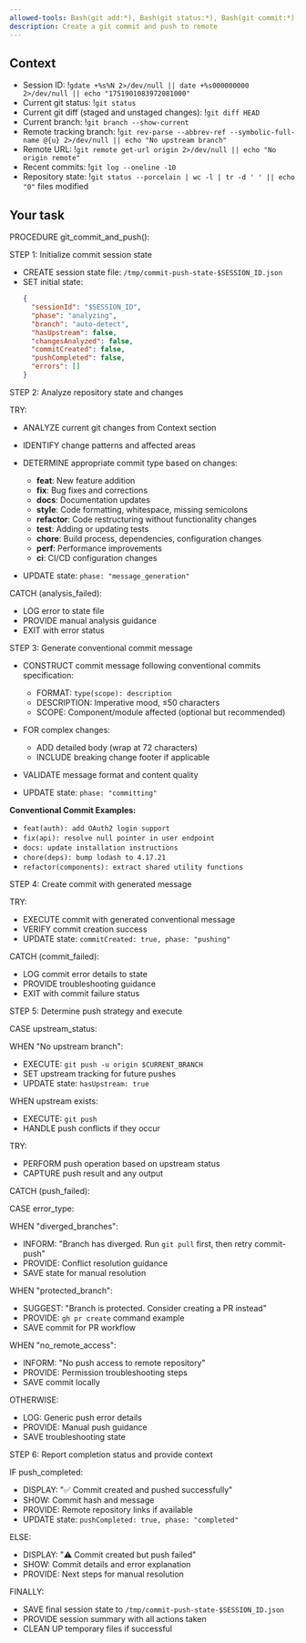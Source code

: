 ```yaml
---
allowed-tools: Bash(git add:*), Bash(git status:*), Bash(git commit:*), Bash(git push:*), Bash(git branch:*), Bash(git log:*), Bash(git remote:*), Bash(git rev-parse:*)
description: Create a git commit and push to remote
---
```


## Context

- Session ID: !`gdate +%s%N 2>/dev/null || date +%s000000000 2>/dev/null || echo "1751901083972081000"`
- Current git status: !`git status`
- Current git diff (staged and unstaged changes): !`git diff HEAD`
- Current branch: !`git branch --show-current`
- Remote tracking branch: !`git rev-parse --abbrev-ref --symbolic-full-name @{u} 2>/dev/null || echo "No upstream branch"`
- Remote URL: !`git remote get-url origin 2>/dev/null || echo "No origin remote"`
- Recent commits: !`git log --oneline -10`
- Repository state: !`git status --porcelain | wc -l | tr -d ' ' || echo "0"` files modified

## Your task

PROCEDURE git_commit_and_push():

STEP 1: Initialize commit session state

- CREATE session state file: `/tmp/commit-push-state-$SESSION_ID.json`
- SET initial state:
  ```json
  {
    "sessionId": "$SESSION_ID",
    "phase": "analyzing",
    "branch": "auto-detect",
    "hasUpstream": false,
    "changesAnalyzed": false,
    "commitCreated": false,
    "pushCompleted": false,
    "errors": []
  }
  ```

STEP 2: Analyze repository state and changes

TRY:

- ANALYZE current git changes from Context section
- IDENTIFY change patterns and affected areas
- DETERMINE appropriate commit type based on changes:
  - **feat**: New feature addition
  - **fix**: Bug fixes and corrections
  - **docs**: Documentation updates
  - **style**: Code formatting, whitespace, missing semicolons
  - **refactor**: Code restructuring without functionality changes
  - **test**: Adding or updating tests
  - **chore**: Build process, dependencies, configuration changes
  - **perf**: Performance improvements
  - **ci**: CI/CD configuration changes

- UPDATE state: `phase: "message_generation"`

CATCH (analysis_failed):

- LOG error to state file
- PROVIDE manual analysis guidance
- EXIT with error status

STEP 3: Generate conventional commit message

- CONSTRUCT commit message following conventional commits specification:
  - FORMAT: `type(scope): description`
  - DESCRIPTION: Imperative mood, ≤50 characters
  - SCOPE: Component/module affected (optional but recommended)

- FOR complex changes:
  - ADD detailed body (wrap at 72 characters)
  - INCLUDE breaking change footer if applicable

- VALIDATE message format and content quality
- UPDATE state: `phase: "committing"`

**Conventional Commit Examples:**

- `feat(auth): add OAuth2 login support`
- `fix(api): resolve null pointer in user endpoint`
- `docs: update installation instructions`
- `chore(deps): bump lodash to 4.17.21`
- `refactor(components): extract shared utility functions`

STEP 4: Create commit with generated message

TRY:

- EXECUTE commit with generated conventional message
- VERIFY commit creation success
- UPDATE state: `commitCreated: true, phase: "pushing"`

CATCH (commit_failed):

- LOG commit error details to state
- PROVIDE troubleshooting guidance
- EXIT with commit failure status

STEP 5: Determine push strategy and execute

CASE upstream_status:

WHEN "No upstream branch":

- EXECUTE: `git push -u origin $CURRENT_BRANCH`
- SET upstream tracking for future pushes
- UPDATE state: `hasUpstream: true`

WHEN upstream exists:

- EXECUTE: `git push`
- HANDLE push conflicts if they occur

TRY:

- PERFORM push operation based on upstream status
- CAPTURE push result and any output

CATCH (push_failed):

CASE error_type:

WHEN "diverged_branches":

- INFORM: "Branch has diverged. Run `git pull` first, then retry commit-push"
- PROVIDE: Conflict resolution guidance
- SAVE state for manual resolution

WHEN "protected_branch":

- SUGGEST: "Branch is protected. Consider creating a PR instead"
- PROVIDE: `gh pr create` command example
- SAVE commit for PR workflow

WHEN "no_remote_access":

- INFORM: "No push access to remote repository"
- PROVIDE: Permission troubleshooting steps
- SAVE commit locally

OTHERWISE:

- LOG: Generic push error details
- PROVIDE: Manual push guidance
- SAVE troubleshooting state

STEP 6: Report completion status and provide context

IF push_completed:

- DISPLAY: "✅ Commit created and pushed successfully"
- SHOW: Commit hash and message
- PROVIDE: Remote repository links if available
- UPDATE state: `pushCompleted: true, phase: "completed"`

ELSE:

- DISPLAY: "⚠️ Commit created but push failed"
- SHOW: Commit details and error explanation
- PROVIDE: Next steps for manual resolution

FINALLY:

- SAVE final session state to `/tmp/commit-push-state-$SESSION_ID.json`
- PROVIDE session summary with all actions taken
- CLEAN UP temporary files if successful
